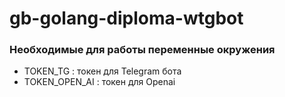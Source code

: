 # gb-golang-diploma-wtgbot

### Необходимые для работы переменные окружения

* TOKEN_TG : токен для Telegram бота
* TOKEN_OPEN_AI : токен для Openai
